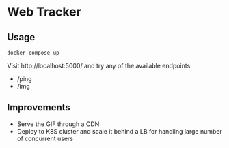 # Web Tracker

## Usage
```sh
docker compose up
```
Visit http://localhost:5000/ and try any of the available endpoints:
- /ping
- /img

## Improvements
- Serve the GIF through a CDN
- Deploy to K8S cluster and scale it behind a LB for handling large number of concurrent users
